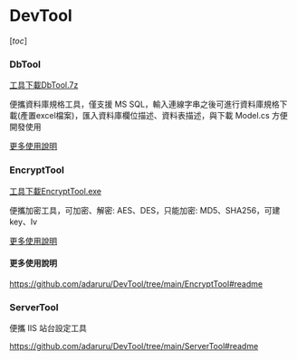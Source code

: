 # DevTool

 [_toc_]

### DbTool

[工具下載DbTool.7z](https://github.com/adaruru/DevTool/releases/download/2.2.DbTool/DbTool.7z)

便攜資料庫規格工具，僅支援 MS SQL，輸入連線字串之後可進行資料庫規格下載(產置excel檔案)，匯入資料庫欄位描述、資料表描述，與下載 Model.cs 方便開發使用

[更多使用說明](https://github.com/adaruru/DevTool/tree/main/DbTool#readme)


### EncryptTool

[工具下載EncryptTool.exe](https://github.com/adaruru/DevTool/releases/download/1.1.EncryptTool/EncryptTool.exe)

便攜加密工具，可加密、解密: AES、DES，只能加密: MD5、SHA256，可建key、Iv

[更多使用說明](https://github.com/adaruru/DevTool/tree/main/EncryptTool#readme)

#### 更多使用說明

https://github.com/adaruru/DevTool/tree/main/EncryptTool#readme

### ServerTool

便攜 IIS 站台設定工具

https://github.com/adaruru/DevTool/tree/main/ServerTool#readme
